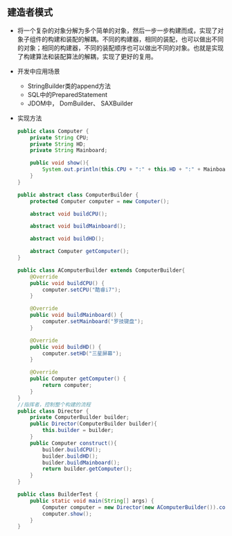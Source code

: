 ## 建造者模式
- 将一个复杂的对象分解为多个简单的对象，然后一步一步构建而成，实现了对象子组件的构建和装配的解耦。不同的构建器，相同的装配，也可以做出不同的对象；相同的构建器，不同的装配顺序也可以做出不同的对象。也就是实现了构建算法和装配算法的解耦，实现了更好的复用。

- 开发中应用场景
  - StringBuilder类的append方法
  - SQL中的PreparedStatement
  - JDOM中， DomBuilder、 SAXBuilder
  
- 实现方法

  ```java
  public class Computer {
      private String CPU;
      private String HD;
      private String Mainboard;
  
      public void show(){
          System.out.println(this.CPU + ":" + this.HD + ":" + Mainboard);
      }
  }
  
  public abstract class ComputerBuilder {
      protected Computer computer = new Computer();
  
      abstract void buildCPU();
  
      abstract void buildMainboard();
  
      abstract void buildHD();
  
      abstract Computer getComputer();
  }
  
  public class AComputerBuilder extends ComputerBuilder{
      @Override
      public void buildCPU() {
          computer.setCPU("酷睿i7");
      }
  
      @Override
      public void buildMainboard() {
          computer.setMainboard("罗技键盘");
      }
  
      @Override
      public void buildHD() {
          computer.setHD("三星屏幕");
      }
  
      @Override
      public Computer getComputer() {
          return computer;
      }
  }
  //指挥者，控制整个构建的流程
  public class Director {
      private ComputerBuilder builder;
      public Director(ComputerBuilder builder){
          this.builder = builder;
      }
      public Computer construct(){
          builder.buildCPU();
          builder.buildHD();
          builder.buildMainboard();
          return builder.getComputer();
      }
  }
  
  public class BuilderTest {
      public static void main(String[] args) {
          Computer computer = new Director(new AComputerBuilder()).construct();
          computer.show();
      }
  }
  
  ```

  